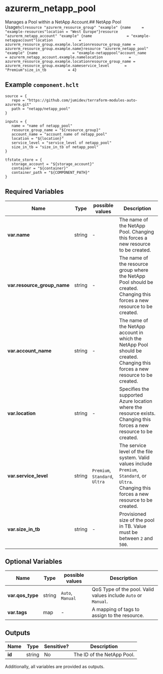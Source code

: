 # azurerm_netapp_pool

Manages a Pool within a NetApp Account.## NetApp Pool Usage```hclresource "azurerm_resource_group" "example" {name     = "example-resources"location = "West Europe"}resource "azurerm_netapp_account" "example" {name                = "example-netappaccount"location            = azurerm_resource_group.example.locationresource_group_name = azurerm_resource_group.example.name}resource "azurerm_netapp_pool" "example" {name                = "example-netapppool"account_name        = azurerm_netapp_account.example.namelocation            = azurerm_resource_group.example.locationresource_group_name = azurerm_resource_group.example.nameservice_level       = "Premium"size_in_tb          = 4}```

## Example `component.hclt`

```hcl
source = {
   repo = "https://github.com/jumidev/terraform-modules-auto-azurerm.git" 
   path = "netapp/netapp_pool" 
}

inputs = {
   name = "name of netapp_pool" 
   resource_group_name = "${resource_group}" 
   account_name = "account_name of netapp_pool" 
   location = "${location}" 
   service_level = "service_level of netapp_pool" 
   size_in_tb = "size_in_tb of netapp_pool" 
}

tfstate_store = {
   storage_account = "${storage_account}" 
   container = "${container}" 
   container_path = "${COMPONENT_PATH}" 
}

```

## Required Variables

| Name | Type |  possible values |  Description |
| ---- | --------- |  ----------- | ----------- |
| **var.name** | string |  -  |  The name of the NetApp Pool. Changing this forces a new resource to be created. | 
| **var.resource_group_name** | string |  -  |  The name of the resource group where the NetApp Pool should be created. Changing this forces a new resource to be created. | 
| **var.account_name** | string |  -  |  The name of the NetApp account in which the NetApp Pool should be created. Changing this forces a new resource to be created. | 
| **var.location** | string |  -  |  Specifies the supported Azure location where the resource exists. Changing this forces a new resource to be created. | 
| **var.service_level** | string |  `Premium`, `Standard`, `Ultra`  |  The service level of the file system. Valid values include `Premium`, `Standard`, or `Ultra`. Changing this forces a new resource to be created. | 
| **var.size_in_tb** | string |  -  |  Provisioned size of the pool in TB. Value must be between `2` and `500`. | 

## Optional Variables

| Name | Type |  possible values |  Description |
| ---- | --------- |  ----------- | ----------- |
| **var.qos_type** | string |  `Auto`, `Manual`  |  QoS Type of the pool. Valid values include `Auto` or `Manual`. | 
| **var.tags** | map |  -  |  A mapping of tags to assign to the resource. | 



## Outputs

| Name | Type | Sensitive? | Description |
| ---- | ---- | --------- | --------- |
| **id** | string | No  | The ID of the NetApp Pool. | 

Additionally, all variables are provided as outputs.
